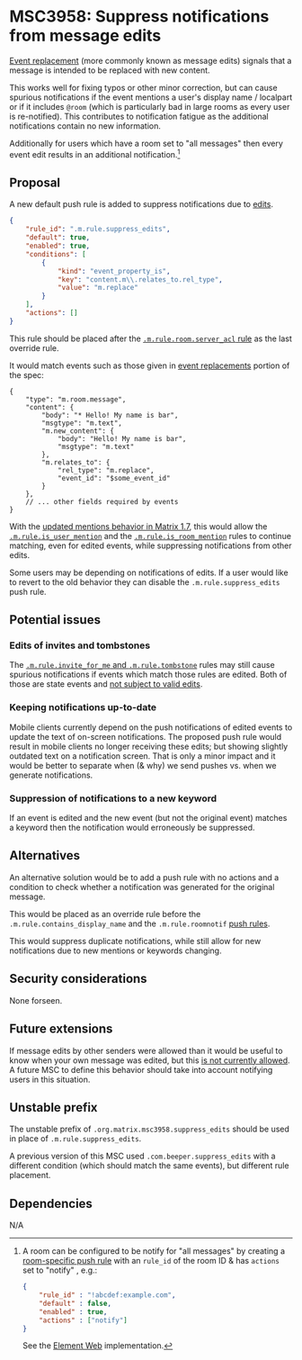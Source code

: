 # MSC3958: Suppress notifications from message edits

[Event replacement](https://spec.matrix.org/v1.7/client-server-api/#event-replacements)
(more commonly known as message edits) signals that a message is intended to
be replaced with new content.

This works well for fixing typos or other minor correction, but can cause
spurious notifications if the event mentions a user's display name / localpart or
if it includes `@room` (which is particularly bad in large rooms as every user
is re-notified). This contributes to notification fatigue as the additional
notifications contain no new information.

Additionally for users which have a room set to "all messages" then every event
edit results in an additional notification.[^1]

## Proposal

A new default push rule is added to suppress notifications due to [edits](https://spec.matrix.org/v1.7/client-server-api/#event-replacements).

```json
{
    "rule_id": ".m.rule.suppress_edits",
    "default": true,
    "enabled": true,
    "conditions": [
        {
            "kind": "event_property_is",
            "key": "content.m\\.relates_to.rel_type",
            "value": "m.replace"
        }
    ],
    "actions": []
}
```

This rule should be placed after the [`.m.rule.room.server_acl` rule](https://spec.matrix.org/v1.7/client-server-api/#default-override-rules)
as the last override rule.

It would match events such as those given in [event replacements](https://spec.matrix.org/v1.7/client-server-api/#event-replacements)
portion of the spec:

```json5
{
    "type": "m.room.message",
    "content": {
        "body": "* Hello! My name is bar",
        "msgtype": "m.text",
        "m.new_content": {
            "body": "Hello! My name is bar",
            "msgtype": "m.text"
        },
        "m.relates_to": {
            "rel_type": "m.replace",
            "event_id": "$some_event_id"
        }
    },
    // ... other fields required by events
}
```

With the [updated mentions behavior in Matrix 1.7](https://spec.matrix.org/v1.7/client-server-api/#user-and-room-mentions),
this would allow the [`.m.rule.is_user_mention`](https://spec.matrix.org/v1.7/client-server-api/#_m_rule_is_user_mention)
and the [`.m.rule.is_room_mention`](https://spec.matrix.org/v1.7/client-server-api/#_m_rule_is_room_mention)
rules to continue matching, even for edited events, while suppressing notifications
from other edits.

Some users may be depending on notifications of edits. If a user would like to
revert to the old behavior they can disable the `.m.rule.suppress_edits` push rule.

## Potential issues

### Edits of invites and tombstones

The [`.m.rule.invite_for_me` and `.m.rule.tombstone`](https://spec.matrix.org/v1.7/client-server-api/#default-override-rules)
rules may still cause spurious notifications if events which match those rules
are edited. Both of those are state events and
[not subject to valid edits](https://spec.matrix.org/v1.7/client-server-api/#validity-of-replacement-events).

### Keeping notifications up-to-date

Mobile clients currently depend on the push notifications of edited events to update the
text of on-screen notifications. The proposed push rule would result in mobile clients no
longer receiving these edits; but showing slightly outdated text on a notification screen. That
is only a minor impact and it would be better to separate when (& why) we send pushes vs.
when we generate notifications.

### Suppression of notifications to a new keyword

If an event is edited and the new event (but not the original event) matches a keyword
then the notification would erroneously be suppressed.

## Alternatives

An alternative solution would be to add a push rule with no actions and a condition to
check whether a notification was generated for the original message.

This would be placed as an override rule before the `.m.rule.contains_display_name`
and the `.m.rule.roomnotif` [push rules](https://spec.matrix.org/v1.7/client-server-api/#push-rules).

This would suppress duplicate notifications, while still allow for new notifications due
to new mentions or keywords changing.

## Security considerations

None forseen.

## Future extensions

If message edits by other senders were allowed than it would be useful to
know when your own message was edited, but this
[is not currently allowed](https://spec.matrix.org/v1.7/client-server-api/#validity-of-replacement-events).
A future MSC to define this behavior should take into account notifying
users in this situation.

## Unstable prefix

The unstable prefix of `.org.matrix.msc3958.suppress_edits` should be used in place of
`.m.rule.suppress_edits`.

A previous version of this MSC used `.com.beeper.suppress_edits` with a different condition
(which should match the same events), but different rule placement.

## Dependencies

N/A

<!-- Footnotes below -->

[^1]: A room can be configured to be notify for "all messages" by creating a [room-specific push rule](https://spec.matrix.org/v1.7/client-server-api/#push-rules)
with an `rule_id` of the room ID & has `actions` set to "notify" , e.g.:

    ```json
    {
        "rule_id" : "!abcdef:example.com",
        "default" : false,
        "enabled" : true,
        "actions" : ["notify"]
    }
    ```

    See the [Element Web](https://github.com/matrix-org/matrix-react-sdk/blob/da7aa4055e04f291be9b5141b704bd12aec03d0c/src/RoomNotifs.ts#L162-L170)
    implementation.
